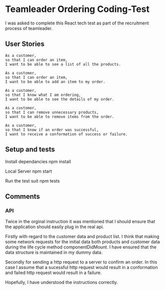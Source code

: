 # Teamleader Ordering Coding-Test
I was asked to complete this React tech test as part of the recruitment process of teamleader.

## User Stories

	As a customer,
	so that I can order an item,
	I want to be able to see a list of all the products.

	As a customer,
	so that I can order an item,
	I want to be able to add an item to my order.

	As a customer,
	so that I know what I am ordering,
	I want to be able to see the details of my order.

	As a customer,
	so that I can remove unnecessary products,
	I want to be able to remove items from the order.

	As a customer,
	so that I know if an order was successful,
	I want to receive a conformation of success or failure.

## Setup and tests
Install dependancies
npm install

Local Server
npm start

Run the test suit
npm tests

## Comments

### API
Twice in the orginal instruction it was mentioned that I should ensure that the application should easily plug in the real api. 

Firstly with regard to the customer data and product list. 
I think that making some network requests for the initial data both products and customer data during the life cycle method componentDidMount. I have ensured that the data structure is maintained in my dummy data.

Secondly for sending a http request to a server to confirm an order. 
In this case I assume that a sucessful http request would result in a conformation and failed http request would result in a failure. 

Hopefully, I have understood the instructions correctly.

